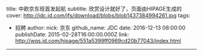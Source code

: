 title: 中欧京东班首发起航
subtitle: 欣赏设计就好了，页面由HIPAGE生成的
cover: http://jdc.jd.com/jfs/download/blobs/blob1437384994261.jpg
tags:
  - 招聘
author:
  nick: 京东
  github_name: JDC
date: 2016-12-13 08:00:00
publishDate: 2015-02-28T16:00:00.000Z
link: http://wqs.jd.com/hipage/551a5399ff0969cd20b77043/index.html

---